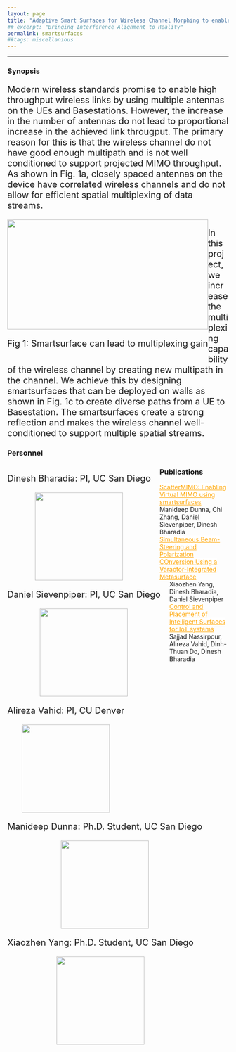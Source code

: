 ```yaml
---
layout: page
title: "Adaptive Smart Surfaces for Wireless Channel Morphing to enable full multiplexing and multi-user gains"
## excerpt: "Bringing Interference Alignment to Reality"
permalink: smartsurfaces
##tags: miscellanious
---
```



---

<!-- ### NSDI 2021
```
Authors: Manideep Dunna, Miao Meng, Po-Han Wang, Chi Zhang, Patrick Mercier, and Dinesh Bharadia
```
 -->

<!-- #### <a href="{{ site.url }}{{ site.baseurl }}/files/syncscatter.pdf" style="background-color: white; color: orange;">[Paper]</a> <a href="{{ site.url }}{{ site.baseurl }}/files/nsdi21_slides_dunna.pdf" style="background-color: white; color: purple;">[Slides]</a> <a href="https://drive.google.com/file/d/1HLOmupRVde8Akssg3BT88-4PR7vTBsR5/view?usp=sharing">[Video]</a>
 -->


### Synopsis
<p style="font-size:20px"> Modern wireless standards promise to enable high throughput wireless links by using multiple antennas on the UEs and Basestations. However, the increase in the number of antennas do not lead to proportional increase in the achieved link througput. The primary reason for this is that the wireless channel do not have good enough multipath and is not well conditioned to support projected MIMO throughput. As shown in Fig. 1a, closely spaced antennas on the device have correlated wireless channels and do not allow for efficient spatial multiplexing of data streams. </p>

<!-- In today's wireless networks, the typical operating paradigm is to have different users occupying different frequency band such that they don't interfere. Multiple user MIMO (mu-MIMO) has been previously attempted to solve this problem and have multiple users communicating over a single frequency band. However, mu-MIMO implementations have never been robust since it requires favorable channel conditions not always guaranteed in real wireless channels. Typical reasons for this is that user locations being close to each other (Fig. 1) makes the channels correlated, and does not allow for efficient interference separations, as interference is almost indistinguishable from the intended users' signals. -->

<div class="col-sm-12 clearfix">

<div class="col-sm-9" style="float: left;">
 <img src="{{ site.url }}{{ site.baseurl }}/assets/images/pubpic/smartsurface_fig.png" width="100%" height="250px" style="float: center" > 
 <!--</a> a href="{{ site.url }}{{ site.baseurl }}/assets/images/pubpic/smartsurface_fig1.jpg"-->
 <p style="font-size:20px">Fig 1: Smartsurface can lead to multiplexing gain</p>
</div>


<!-- <div class="col-sm-6" style="float: left;">
 <a href="{{ site.url }}{{ site.baseurl }}/images/pubpic/ia_fig2.png"><img src="{{ site.url }}{{ site.baseurl }}/images/pubpic/ia_fig2.png" width="100%" height="250px" style="float: center" > </a>
 <p style="font-size:20px">Fig. 2</p>
</div> -->

</div>


<p style="margin-top:1cm; font-size:20px"> In this project, we increase the multiplexing capability of the wireless channel by creating new multipath in the channel. We achieve this by designing smartsurfaces that can be deployed on walls as shown in Fig. 1c to create diverse paths from a UE to Basestation. The smartsurfaces create a strong reflection and makes the wireless channel well-conditioned to support multiple spatial streams. </p>



### Personnel


<div class="row">


<!--div class="col-sm-3" style="float: left;">
 <p style="font-size:20px">Dinesh Bharadia: PI, UC San Diego</p>
<a href="{{ site.url }}{{ site.baseurl }}/assets/images/teampic/dinesh.jpg"><img src="{{ site.url }}{{ site.baseurl }}/assets/images/teampic/dinesh.jpg" width="50%" height="250px" style="float: center" > </a>
</div>

<div class="col-sm-3" style="float: left;">
 <p style="font-size:20px">Daniel Sievenpiper: PI, UC San Diego</p>
<a href="{{ site.url }}{{ site.baseurl }}/assets/images/teampic/DanSievenpiper.jpeg"><img src="{{ site.url }}{{ site.baseurl }}/assets/images/teampic/DanSievenpiper.jpeg" width="50%"  height="250px" style="float: center" > </a>
</div>

<div class="col-sm-3" style="float: left;">
 <p style="font-size:20px">Alireza Vahid: PI, CU Denver</p>
<a href="{{ site.url }}{{ site.baseurl }}/assets/images/teampic/alireza.png"><img src="{{ site.url }}{{ site.baseurl }}/assets/images/teampic/alireza.png" width="100%"  height="250px" style="float: center" > </a>
</div>


<div class="col-sm-3" style="float: left;">
 <p style="font-size:20px">Manideep Dunna: Ph.D. Student, UC San Diego</p>
<a href="{{ site.url }}{{ site.baseurl }}/assets/images/teampic/manideep.jpg"><img src="{{ site.url }}{{ site.baseurl }}/assets/images/teampic/manideep.jpg" width="50%"  height="250px" style="float: center" > </a>
</div>
-->

<div class="col-sm-3" style="float: left; margin-right: 20px;">
    <p style="font-size:20px">Dinesh Bharadia: PI, UC San Diego</p>
    <a href="{{ site.url }}{{ site.baseurl }}/assets/images/teampic/dinesh.jpg">
        <img src="{{ site.url }}{{ site.baseurl }}/assets/images/teampic/dinesh.jpg" width="200px" height="200px" style="display: block; margin: auto;">
    </a>
</div>

<div class="col-sm-3" style="float: left; margin-right: 20px;">
    <p style="font-size:20px">Daniel Sievenpiper: PI, UC San Diego</p>
    <a href="{{ site.url }}{{ site.baseurl }}/assets/images/teampic/DanSievenpiper.jpeg">
        <img src="{{ site.url }}{{ site.baseurl }}/assets/images/teampic/DanSievenpiper.jpeg" width="200px" height="200px" style="display: block; margin: auto;">
    </a>
</div>

<div class="col-sm-3" style="float: left; margin-right: 20px;">
    <p style="font-size:20px">Alireza Vahid: PI, CU Denver</p>
    <a href="{{ site.url }}{{ site.baseurl }}/assets/images/teampic/alireza.png">
        <img src="{{ site.url }}{{ site.baseurl }}/assets/images/teampic/alireza.png" width="200px" height="200px" style="display: block; margin: auto;">
    </a>
</div>

<div class="col-sm-3" style="float: left;">
    <p style="font-size:20px">Manideep Dunna: Ph.D. Student, UC San Diego</p>
    <a href="{{ site.url }}{{ site.baseurl }}/assets/images/teampic/manideep.jpg">
        <img src="{{ site.url }}{{ site.baseurl }}/assets/images/teampic/manideep.jpg" width="200px" height="200px" style="display: block; margin: auto;">
    </a>
</div>


<div class="col-sm-3" style="float: left;">
 <p style="font-size:20px">Xiaozhen Yang: Ph.D. Student, UC San Diego</p>
<a href="{{ site.url }}{{ site.baseurl }}/assets/images/teampic/XiaozhenYang.jpg"><img src="{{ site.url }}{{ site.baseurl }}/assets/images/teampic/XiaozhenYang.jpg" width="200px"  height="200px" style="display: block; margin: auto;"> </a>
</div>

</div>




### Publications


<div class = "row">
<div class="container">
<a style="background-color: white; color: orange;" href="{{ site.url }}{{ site.baseurl }}/files/scattermimo.pdf"> ScatterMIMO: Enabling Virtual MIMO using smartsurfaces</a> <br>
Manideep Dunna, Chi Zhang, Daniel Sievenpiper, Dinesh Bharadia
</div>
</div>

<div class = "row">
<div class="container">
<a style="background-color: white; color: orange;" href="{{ site.url }}{{ site.baseurl }}/files/Xiaozhen_ACES.pdf"> Simultaneous Beam-Steering and Polarization COnversion Using a Varactor-Integrated Metasurface</a> <br>
Xiaozhen Yang, Dinesh Bharadia, Daniel Sievenpiper
</div>
</div>

<div class = "row">
<div class="container">
<a style="background-color: white; color: orange;" href="{{ site.url }}{{ site.baseurl }}/files/Arxiv_alireza.pdf"> Control and Placement of Intelligent Surfaces for IoT systems</a> <br>
Sajjad Nassirpour, Alireza Vahid, Dinh-Thuan Do, Dinesh Bharadia
</div>
</div>

<!-- <div class = "row">
<div class="container">
<a style="background-color: white; color: orange;" href="https://doi.org/10.1016/j.acha.2021.03.004"> Ranking recovery from limited pairwise comparisons using low-rank matrix completion</a> <br>
    Levy, Tal and Vahid, Alireza and Giryes, Raja<br>
    Harmonic Analysis Journal, 2021
</div>
</div>


<div class = "row">
<div class="container">
<a style="background-color: white; color: orange;" href="https://ieeexplore.ieee.org/abstract/document/9518272"> Capacity of the Torn Paper Channel with Lost Pieces</a> <br>
    Ravi, Aditya Narayan and Vahid, Alireza and Shomorony, Ilan <br>
    ISIT 2021
</div>
</div>


<div class = "row">
<div class="container">
<a style="background-color: white; color: orange;" href="https://ieeexplore.ieee.org/abstract/document/9348147"> Communicating over the Torn-Paper Channel</a> <br>
    Shomorony, Ilan and Vahid, Alireza<br>
    Globecom 2020
</div>
</div> -->


